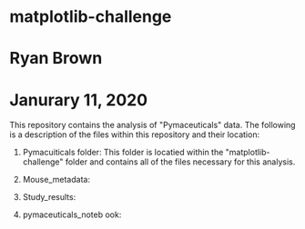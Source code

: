 # matplotlib-challenge
# Ryan Brown
# Janurary 11, 2020

This repository contains the analysis of "Pymaceuticals" data. The following is a description of the files
within this repository and their location:

1. Pymacuiticals folder: This folder is locatied within the "matplotlib-challenge" folder and contains all of
the files necessary for this analysis.

2. Mouse_metadata:

3. Study_results:

4. pymaceuticals_noteb
ook:
